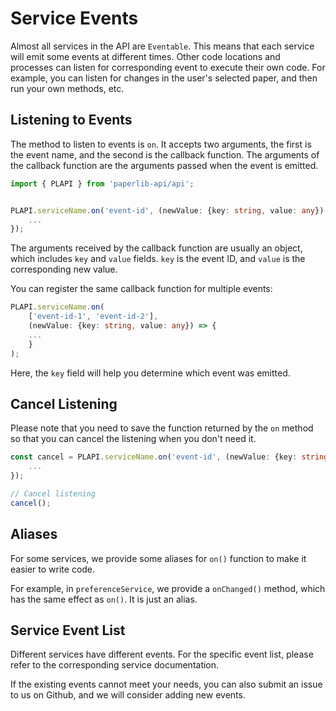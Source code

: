 # Service Events

Almost all services in the API are `Eventable`. This means that each service will emit some events at different times. Other code locations and processes can listen for corresponding event to execute their own code. For example, you can listen for changes in the user's selected paper, and then run your own methods, etc.

## Listening to Events

The method to listen to events is `on`. It accepts two arguments, the first is the event name, and the second is the callback function. The arguments of the callback function are the arguments passed when the event is emitted.


```typescript
import { PLAPI } from 'paperlib-api/api';


PLAPI.serviceName.on('event-id', (newValue: {key: string, value: any}) => {
    ...
});
```

The arguments received by the callback function are usually an object, which includes `key` and `value` fields. `key` is the event ID, and `value` is the corresponding new value.

You can register the same callback function for multiple events:

```typescript
PLAPI.serviceName.on(
    ['event-id-1', 'event-id-2'],
    (newValue: {key: string, value: any}) => {
    ...
    }
);
```

Here, the `key` field will help you determine which event was emitted.

## Cancel Listening

Please note that you need to save the function returned by the `on` method so that you can cancel the listening when you don't need it.

```typescript
const cancel = PLAPI.serviceName.on('event-id', (newValue: {key: string, value: any}) => {
    ...
});

// Cancel listening
cancel();
```

## Aliases

For some services, we provide some aliases for `on()` function to make it easier to write code.

For example, in `preferenceService`, we provide a `onChanged()` method, which has the same effect as `on()`. It is just an alias.

## Service Event List

Different services have different events. For the specific event list, please refer to the corresponding service documentation.

If the existing events cannot meet your needs, you can also submit an issue to us on Github, and we will consider adding new events.